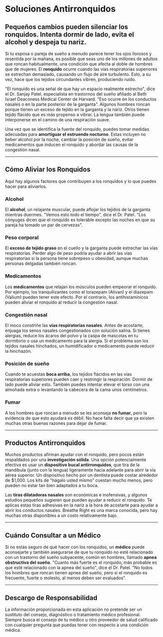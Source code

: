 # Soluciones Antirronquidos

## Pequeños cambios pueden silenciar los ronquidos. Intenta dormir de lado, evita el alcohol y despeja tu nariz.

Si tu esposa o pareja de sueño a menudo parece tener los ojos llorosos y resentida por la mañana, es posible que seas uno de los millones de adultos que roncan habitualmente, una condición que afecta al doble de hombres que de mujeres. El **ronquido** ocurre cuando las vías respiratorias superiores se estrechan demasiado, causando un flujo de aire turbulento. Esto, a su vez, hace que los tejidos circundantes vibren, produciendo ruido.

"El ronquido es una señal de que hay un espacio realmente estrecho", dice el Dr. Sanjay Patel, especialista en trastornos del sueño afiliado al Beth Israel Deaconess Medical Center de Harvard. "Eso ocurre en los conductos nasales o en la parte posterior de la garganta". Algunos hombres roncan porque tienen un exceso de tejido en la garganta y la nariz. Otros tienen tejido flácido que es más propenso a vibrar. La lengua también puede interponerse en el camino de una respiración suave.

Una vez que se identifica la fuente del ronquido, puedes tomar medidas adecuadas para **amortiguar el estruendo nocturno**. Estas incluyen no beber alcohol por la noche, cambiar la posición de sueño, evitar medicamentos que inducen el ronquido y abordar las causas de la congestión nasal.

---

## Cómo Aliviar los Ronquidos

Aquí hay algunos factores que contribuyen a los ronquidos y lo que puedes hacer para aliviarlos.

### Alcohol
El **alcohol**, un relajante muscular, puede aflojar los tejidos de la garganta mientras duermes. "Vemos esto todo el tiempo", dice el Dr. Patel. "Los cónyuges dicen que el ronquido es tolerable excepto las noches en que su pareja ha tomado un par de cervezas".

### Peso corporal
El **exceso de tejido graso** en el cuello y la garganta puede estrechar las vías respiratorias. Perder algo de peso podría ayudar a abrir las vías respiratorias si la persona tiene sobrepeso u obesidad, aunque muchas personas delgadas también roncan.

### Medicamentos
Los **medicamentos** que relajan los músculos pueden empeorar el ronquido. Por ejemplo, los tranquilizantes como el lorazepam (Ativan) y el diazepam (Valium) pueden tener este efecto. Por el contrario, los antihistamínicos pueden aliviar el ronquido al reducir la congestión nasal.

### Congestión nasal
El moco constriñe las **vías respiratorias nasales**. Antes de acostarte, enjuaga los senos nasales congestionados con solución salina. Si tienes alergias, reduce los ácaros del polvo y la caspa de mascotas en tu dormitorio o usa un medicamento para la alergia. Si el problema son los tejidos nasales hinchados, un humidificador o medicamento puede reducir la hinchazón.

### Posición de sueño
Cuando te acuestas **boca arriba**, los tejidos flácidos en las vías respiratorias superiores pueden caer y restringir la respiración. Dormir de lado puede aliviar esto. También puedes intentar elevar el torso con una almohada extra o levantando la cabecera de la cama unos centímetros.

### Fumar
A los hombres que roncan a menudo se les aconseja **no fumar**, pero la evidencia de que esto ayudará es débil. No hace falta decir que ya existen muchas otras buenas razones para dejar de fumar.

---

## Productos Antirronquidos

Muchos productos afirman ayudar con el ronquido, pero pocos están respaldados por una **investigación sólida**. Una opción potencialmente efectiva es usar un **dispositivo bucal antirronquidos**, que tira de la mandíbula (junto con la lengua) ligeramente hacia adelante para abrir la vía aérea superior. Un dispositivo hecho por un dentista puede costar alrededor de \$1,000. Los kits de "hágalo usted mismo" cuestan mucho menos, pero pueden no estar tan bien adaptados a tu boca.

Las **tiras dilatadoras nasales** son económicas e inofensivas, y algunos estudios pequeños sugieren que pueden ayudar a reducir el ronquido. Te aplicas estas tiras adhesivas en la nariz a la hora de acostarte para ayudar a abrir los conductos nasales. Breathe Right es una marca conocida, pero hay muchas otras disponibles a un costo relativamente bajo.

---

## Cuándo Consultar a un Médico

Si no estás seguro de qué hacer con los ronquidos, un **médico** puede aconsejarte y también asegurarse de que tu ronquido no esté relacionado con un trastorno del sueño subyacente, común en hombres, llamado **apnea obstructiva del sueño**. "Cuanto más fuerte es el ronquido, más probable es que esté relacionado con la apnea del sueño", dice el Dr. Patel. "No todos los hombres que roncan tienen apnea del sueño, pero si el ronquido es frecuente, fuerte o molesto, al menos deben ser evaluados".

---

## Descargo de Responsabilidad
La información proporcionada en esta aplicación no pretende ser un sustituto del consejo, diagnóstico o tratamiento médico profesional. Siempre busca el consejo de tu médico u otro proveedor de salud calificado con cualquier pregunta que puedas tener con respecto a una condición médica.